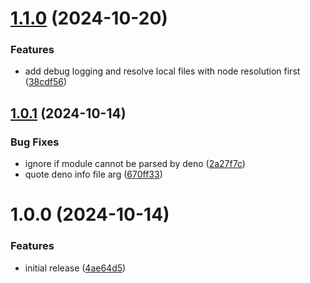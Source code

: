 # [1.1.0](https://github.com/redabacha/eslint-import-resolver-deno/compare/v1.0.1...v1.1.0) (2024-10-20)


### Features

* add debug logging and resolve local files with node resolution first ([38cdf56](https://github.com/redabacha/eslint-import-resolver-deno/commit/38cdf561cc8621ac3f831a263606856d440c478d))

## [1.0.1](https://github.com/redabacha/eslint-import-resolver-deno/compare/v1.0.0...v1.0.1) (2024-10-14)


### Bug Fixes

* ignore if module cannot be parsed by deno ([2a27f7c](https://github.com/redabacha/eslint-import-resolver-deno/commit/2a27f7cd7c85ba463cae0af1eca38c2e7a59ce88))
* quote deno info file arg ([670ff33](https://github.com/redabacha/eslint-import-resolver-deno/commit/670ff337a2cd62d3f4469e13d4158d15e704e1d7))

# 1.0.0 (2024-10-14)


### Features

* initial release ([4ae64d5](https://github.com/redabacha/eslint-import-resolver-deno/commit/4ae64d5aaeb50993ddb866992faa056cb28ba56a))
